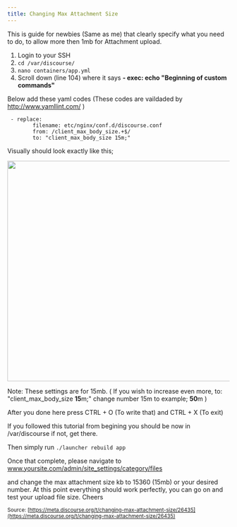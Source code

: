 ```yaml
---
title: Changing Max Attachment Size
---
```


This is guide for newbies (Same as me) that clearly specify what you need to do, to allow more then 1mb for Attachment upload. 

1. Login to your SSH 
2. `cd /var/discourse/`
3. `nano containers/app.yml`
4. Scroll down (line 104) where it says **- exec: echo "Beginning of custom commands"**

Below add these yaml codes (These codes are vaildaded by http://www.yamllint.com/ )

     - replace:
            filename: etc/nginx/conf.d/discourse.conf
            from: /client_max_body_size.+$/
            to: "client_max_body_size 15m;"

Visually should look exactly like this; 

<img src="//discourse-meta.s3-us-west-1.amazonaws.com/original/3X/a/1/a19dc67087fc907c6fcd995aaa9120cd859cd2e4.png" width="611" height="500"> 

Note: These settings are for 15mb. ( If you wish to increase even more, 
to: "client_max_body_size **15**m;" change number 15m to example; **50**m )

After you done here press CTRL + O (To write that) and CTRL + X (To exit)

If you followed this tutorial from begining you should be now in /var/discourse  if not, get there.

Then simply run `./launcher rebuild app` 

Once that complete, please navigate to www.yoursite.com/admin/site_settings/category/files

and change the max attachment size kb to 15360 (15mb) or your desired number. At this point everything should work perfectly, you can go on and test your upload file size. Cheers

<small class="documentation-source">Source: [https://meta.discourse.org/t/changing-max-attachment-size/26435](https://meta.discourse.org/t/changing-max-attachment-size/26435)</small>
